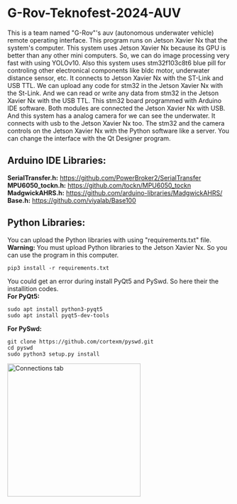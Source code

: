 # G-Rov-Teknofest-2024-AUV

This is a team named "G-Rov"'s auv (autonomous underwater vehicle) remote operating interface. This program runs on Jetson Xavier Nx that the system's computer. This system uses Jetson Xavier Nx because its GPU is better than any other mini computers. So, we can do image processing very fast with using YOLOv10. Also this system uses stm32f103c8t6 blue pill for controling other electronical components like bldc motor, underwater distance sensor, etc. It connects to Jetson Xavier Nx with the ST-Link and USB TTL. We can upload any code for stm32 in the Jetson Xavier Nx with the St-Link. And we can read or write any data from stm32 in the Jetson Xavier Nx with the USB TTL. This stm32 board programmed with Arduino IDE software. Both modules are connected the Jetson Xavier Nx with USB. And this system has a analog camera for we can see the underwater. It connects with usb to the Jetson Xavier Nx too. The stm32 and the camera controls on the Jetson Xavier Nx with the Python software like a server. You can change the interface with the Qt Designer program.

## Arduino IDE Libraries:
**SerialTransfer.h:** https://github.com/PowerBroker2/SerialTransfer<br>
**MPU6050_tockn.h:** https://github.com/tockn/MPU6050_tockn<br>
**MadgwickAHRS.h:** https://github.com/arduino-libraries/MadgwickAHRS/<br>
**Base.h:** https://github.com/viyalab/Base100<br>

## Python Libraries:
You can upload the Python libraries with using "requirements.txt" file.<br>
**Warning:** You must upload Python libraries to the Jetson Xavier Nx. So you can use the program in this computer.
```
pip3 install -r requirements.txt
```
You could get an error during install PyQt5 and PySwd. So here their the installition codes.<br>
**For PyQt5:**
```
sudo apt install python3-pyqt5
sudo apt install pyqt5-dev-tools
```
**For PySwd:**
```
git clone https://github.com/cortexm/pyswd.git
cd pyswd
sudo python3 setup.py install
```

<img src="tree/main/grov_pcb_card/grov_pcb_card_front.png" alt="Connections tab" width="300"/>
